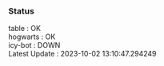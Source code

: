 ### Status


table : OK  
hogwarts : OK  
icy-bot : DOWN  
Latest Update : 2023-10-02 13:10:47.294249
